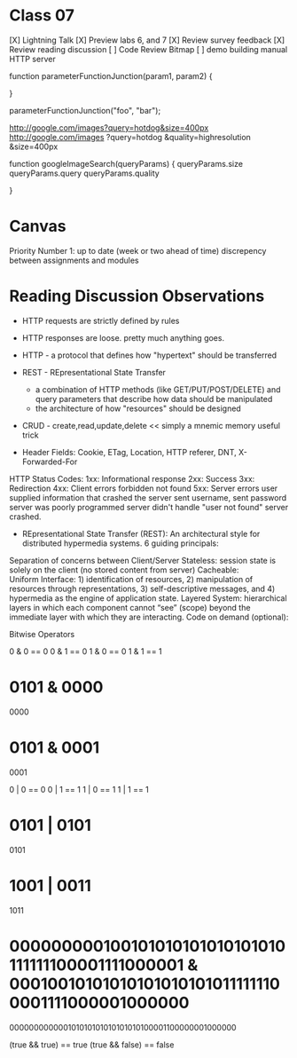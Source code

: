  Class 07
==========
[X] Lightning Talk
[X] Preview labs 6, and 7
[X] Review survey feedback
[X] Review reading discussion
[ ] Code Review Bitmap
[ ] demo building manual HTTP server

function parameterFunctionJunction(param1, param2) {

}

parameterFunctionJunction("foo", "bar");

http://google.com/images?query=hotdog&size=400px
http://google.com/images
  ?query=hotdog
  &quality=highresolution
  &size=400px

function googleImageSearch(queryParams) {
  queryParams.size
  queryParams.query
  queryParams.quality

}

Canvas
======
Priority Number 1: up to date (week or two ahead of time)
discrepency between assignments and modules

Reading Discussion Observations
===============================
- HTTP requests are strictly defined by rules
- HTTP responses are loose. pretty much anything goes.

- HTTP - a protocol that defines how "hypertext" should be transferred
- REST - REpresentational State Transfer
    * a combination of HTTP methods (like GET/PUT/POST/DELETE)
      and query parameters that describe how data should be
      manipulated
    * the architecture of how "resources" should be designed
- CRUD - create,read,update,delete << simply a mnemic memory useful trick

- Header Fields:
  Cookie, ETag, Location, HTTP referer, DNT, X-Forwarded-For

HTTP Status Codes:
1xx: Informational response
2xx: Success
3xx: Redirection
4xx: Client errors
  forbidden
  not found
5xx: Server errors
  user supplied information that crashed the server
  sent username, sent password
  server was poorly programmed
  server didn't handle "user not found"
  server crashed.


- REpresentational State Transfer (REST): An architectural style for distributed hypermedia systems. 6 guiding principals:

Separation of concerns between Client/Server
Stateless:  session state is solely on the client (no stored content from server)
Cacheable:  
Uniform Interface: 1) identification of resources, 2) manipulation of resources through representations, 3) self-descriptive messages, and 4) hypermedia as the engine of application state.
Layered System:  hierarchical layers in which each component cannot “see” (scope) beyond the immediate layer with which they are interacting.
Code on demand (optional):


Bitwise Operators

0 & 0 == 0
0 & 1 == 0
1 & 0 == 0
1 & 1 == 1

  0101
& 0000
======
  0000

  0101
& 0001
======
  0001

0 | 0 == 0
0 | 1 == 1
1 | 0 == 1
1 | 1 == 1

  0101
| 0101
======
  0101

  1001
| 0011
======
  1011

  000000000100101010101010101010111111100001111000001
& 000100101010101010101010111111100001111000001000000
=====================================================
  000000000000101010101010101010100001100000001000000

 (true && true) == true
(true && false) == false















